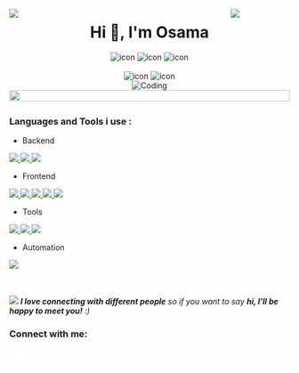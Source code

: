 <img align="left" src="https://user-images.githubusercontent.com/65187002/144930161-2f783401-8d27-4fdf-a2f7-cc0ba32f1f1f.gif" width="21%" style="display:inline;"><img align="right" src="https://user-images.githubusercontent.com/65187002/144930161-2f783401-8d27-4fdf-a2f7-cc0ba32f1f1f.gif" width="21%" style="display:inline;">

<h1 align="center">Hi 👋, I'm Osama</h1>
<p align="center"> 
<!--  <img src="https://img.shields.io/badge/Languages-Python | Java | PHP | Typescript | Node | React -green.svg" alt="supun nanayakkara's languages" /> -->
<!--  <img alt="Profile followers" src="https://img.shields.io/github/followers/supuna97"> -->
</p>

<div align="center">
  <img src="https://techstack-generator.vercel.app/python-icon.svg" alt="icon" width="50" height="50" />
  <img src="https://techstack-generator.vercel.app/ts-icon.svg" alt="icon" width="50" height="50" />
  <img src="https://techstack-generator.vercel.app/react-icon.svg" alt="icon" width="50" height="50" />
</div>

<br>

<div align="center">
  <img src="https://techstack-generator.vercel.app/github-icon.svg" alt="icon" width="50" height="50" />
  <img src="https://techstack-generator.vercel.app/prettier-icon.svg" alt="icon" width="50" height="50" />
</div>

<div align="center">
<img alt="Coding" width="400" src="https://user-images.githubusercontent.com/74038190/229223263-cf2e4b07-2615-4f87-9c38-e37600f8381a.gif">
</div>



<img src="https://i.imgur.com/dBaSKWF.gif" height="20" width="100%">

<h3 align="left">Languages and Tools i use :</h3>

- Backend
<p align="left">
  <a href="https://www.typescriptlang.org/">
    <img src="https://skillicons.dev/icons?i=ts" />
  </a>
  <a href="https://www.python.org/">
    <img src="https://skillicons.dev/icons?i=py" />
  </a>
  <a href="https://nextjs.org/">
    <img src="https://skillicons.dev/icons?i=nextjs" />
  </a>
</p>

- Frontend
<p align="left">
  <a href="https://skillicons.dev/icons?i=html">
    <img src="https://skillicons.dev/icons?i=html" />
  </a>
  <a href="https://tailwindcss.com/">
    <img src="https://skillicons.dev/icons?i=tailwind" />
  </a>
  <a href="https://www.typescriptlang.org/">
    <img src="https://skillicons.dev/icons?i=ts" />
  </a>
  <a href="https://reactjs.org/">
    <img src="https://skillicons.dev/icons?i=react" />
  </a>
  <a href="https://nextjs.org/">
    <img src="https://skillicons.dev/icons?i=nextjs" />
  </a>
</p>


- Tools
<p align="left">
  <a href="https://git-scm.com/">
    <img src="https://skillicons.dev/icons?i=git" />
  </a>
  <a href="https://github.com/">
    <img src="https://skillicons.dev/icons?i=github" />
  </a>
  <a href="https://www.linux.org/">
    <img src="https://skillicons.dev/icons?i=linux" />
  </a>
</p>


- Automation
<p align="left">
  <a href="https://www.selenium.dev/">
    <img src="https://skillicons.dev/icons?i=selenium" />
  </a>
</p>

<br/>


<img src="https://media.giphy.com/media/LnQjpWaON8nhr21vNW/giphy.gif" width="60"> <em><b>I love connecting with different people</b> so if you want to say <b>hi, I'll be happy to meet you!</b> :)</em>
<br>
<h3 align="left">Connect with me:</h3>
<p align="left">
<a href="Anubisdev_" target="blank"><img align="center" src="https://github.com/Osama-NJ/Osama-NJ/blob/main/img/X%20logo.png" alt="supun-nanayakkara" height="30" width="30" /></a>
 
</p>
<br>

<br>
